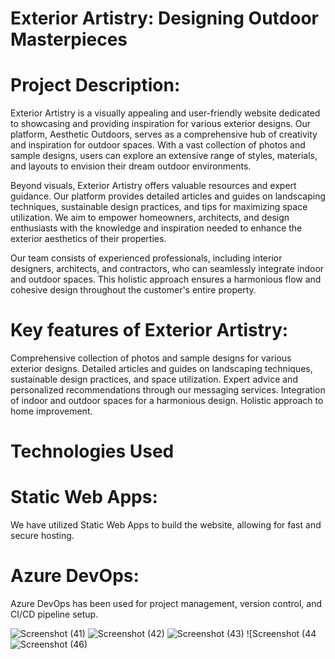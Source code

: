 # Exterior Artistry: Designing Outdoor Masterpieces

# Project Description:
Exterior Artistry is a visually appealing and user-friendly website dedicated to showcasing and providing inspiration for various exterior designs. Our platform, Aesthetic Outdoors, serves as a comprehensive hub of creativity and inspiration for outdoor spaces. With a vast collection of photos and sample designs, users can explore an extensive range of styles, materials, and layouts to envision their dream outdoor environments.

Beyond visuals, Exterior Artistry offers valuable resources and expert guidance. Our platform provides detailed articles and guides on landscaping techniques, sustainable design practices, and tips for maximizing space utilization. We aim to empower homeowners, architects, and design enthusiasts with the knowledge and inspiration needed to enhance the exterior aesthetics of their properties.

Our team consists of experienced professionals, including interior designers, architects, and contractors, who can seamlessly integrate indoor and outdoor spaces. This holistic approach ensures a harmonious flow and cohesive design throughout the customer's entire property.

# Key features of Exterior Artistry:

Comprehensive collection of photos and sample designs for various exterior designs.
Detailed articles and guides on landscaping techniques, sustainable design practices, and space utilization.
Expert advice and personalized recommendations through our messaging services.
Integration of indoor and outdoor spaces for a harmonious design.
Holistic approach to home improvement.
# Technologies Used
# Static Web Apps:
We have utilized Static Web Apps to build the website, allowing for fast and secure hosting.
# Azure DevOps: 
Azure DevOps has been used for project management, version control, and CI/CD pipeline setup.

![Screenshot (41)](https://github.com/20a31a05i4/Aesthetic-Outdoors/assets/109793013/f97b8344-3271-4f88-b37a-83270ae3362d)
![Screenshot (42)](https://github.com/20a31a05i4/Aesthetic-Outdoors/assets/109793013/43949248-07fc-4474-ad47-c16920d2f6f5)
![Screenshot (43)](https://github.com/20a31a05i4/Aesthetic-Outdoors/assets/109793013/5e96611c-f664-498d-9cd4-e7dfbc91155d)
![Screenshot (44![Screenshot (46)](https://github.com/20a31a05i4/Aesthetic-Outdoors/assets/109793013/47fb606d-6cfa-4998-99cd-23e96925018e)



